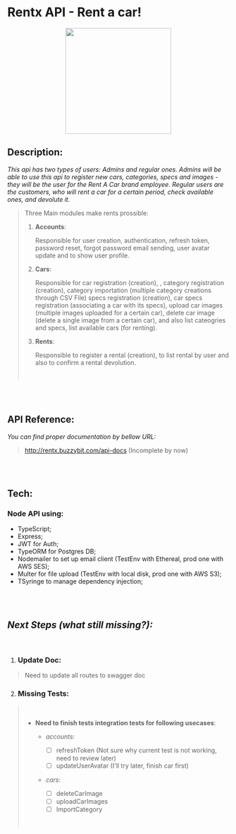 # Rentx API - Rent a car!

<img
  src="https://www.pinclipart.com/picdir/big/95-950337_racecar-jake-by-sircinnamon-d5itmuc-adventure-time-car.png"
  style="display: block !important; margin: 0 auto !important;" width="240"
/>


## __Description:__

_This api has two types of users: Admins and regular ones. Admins will be able to use this api to register new cars, categories, specs and images - they will be the user for the Rent A Car brand employee. Regular users are the customers, who will rent a car for a certain period, check available ones, and devolute it._

>Three Main modules make rents prossible:
>
> 1) __Accounts__:
>    
>    Responsible for user creation, authentication, refresh token, password reset, forgot password email sending, user avatar update and to show user profile.
>
> 2) __Cars__:
>
>    Responsible for car registration (creation), , category registration (creation), category importation (multiple category creations through CSV File) specs registration (creation), car specs registration (associating a car with its specs), upload car images (multiple images uploaded for a certain car), delete car image (delete a single image from a certain car), and also list cateogries and specs, list available cars (for renting).
>
>3) __Rents__:
>
>    Responsible to register a rental (creation), to list rental by user and also to confirm a rental devolution.
>
></br>
</br><br>

## __API Reference:__
_You can find proper documentation by bellow URL:_

><a src="http://rentx.buzzybit.com/api-docs">http://rentx.buzzybit.com/api-docs</a>
(Incomplete by now)

<br><br>


## __Tech:__

### Node API using:
* TypeScript;
* Express;
* JWT for Auth;
* TypeORM for Postgres DB;
* Nodemailer to set up email client (TestEnv with Ethereal, prod one with AWS SES);
* Multer for file upload (TestEnv with local disk, prod one with AWS S3);
* TSyringe to manage dependency injection;

<br><br>

## _Next Steps (what still missing?):_
<br>

1) ### Update Doc:
>Need to update all routes to swagger doc

2) ### Missing Tests:

> <br/>
>
>  - __Need to finish tests integration tests for following usecases__:
>
>    - _accounts_:
>
>      - [ ] refreshToken (Not sure why current test is not working, need to review later)
>      - [ ] updateUserAvatar (I'll try later, finish car first)
>
>    - _cars_:
>         - [ ] deleteCarImage
>         - [ ] uploadCarImages
>         - [ ] ImportCategory
>         
><br>